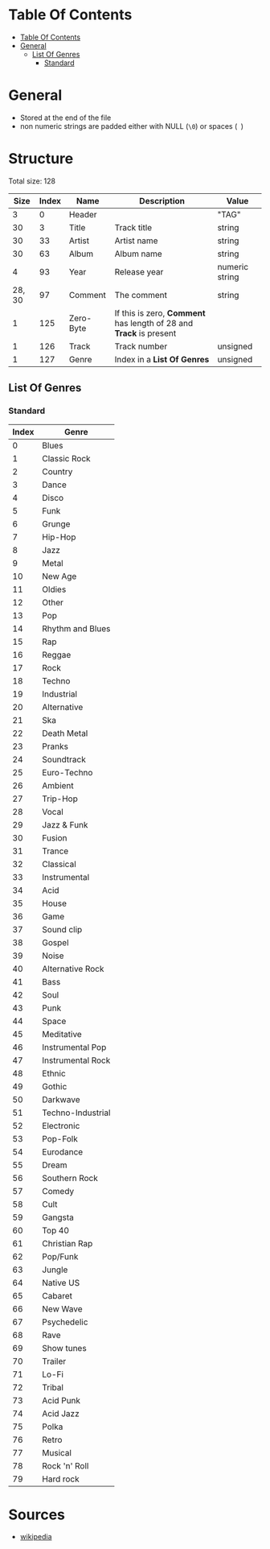 # Table Of Contents
- [Table Of Contents](#table-of-contents)
- [General](#general)
    - [List Of Genres](#list-of-genres)
        - [Standard](#standard)

# General
- Stored at the end of the file
- non numeric strings are padded either with NULL (`\0`) or spaces (` `)

# Structure
Total size: 128

| Size   | Index | Name      | Description                                                            | Value          |
|--------|-------|-----------|------------------------------------------------------------------------|----------------|
| 3      | 0     | Header    |                                                                        | "TAG"          |
| 30     | 3     | Title     | Track title                                                            | string         |
| 30     | 33    | Artist    | Artist name                                                            | string         |
| 30     | 63    | Album     | Album name                                                             | string         |
| 4      | 93    | Year      | Release year                                                           | numeric string |
| 28, 30 | 97    | Comment   | The comment                                                            | string         |
| 1      | 125   | Zero-Byte | If this is zero, **Comment** has length of 28 and **Track** is present |                |
| 1      | 126   | Track     | Track number                                                           | unsigned       |
| 1      | 127   | Genre     | Index in a **List Of Genres**                                          | unsigned       |

## List Of Genres

### Standard
| Index | Genre             |
|-------|-------------------|
| 0     | Blues             |
| 1     | Classic Rock      |
| 2     | Country           |
| 3     | Dance             |
| 4     | Disco             |
| 5     | Funk              |
| 6     | Grunge            |
| 7     | Hip-Hop           |
| 8     | Jazz              |
| 9     | Metal             |
| 10    | New Age           |
| 11    | Oldies            |
| 12    | Other             |
| 13    | Pop               |
| 14    | Rhythm and Blues  |
| 15    | Rap               |
| 16    | Reggae            |
| 17    | Rock              |
| 18    | Techno            |
| 19    | Industrial        |
| 20    | Alternative       |
| 21    | Ska               |
| 22    | Death Metal       |
| 23    | Pranks            |
| 24    | Soundtrack        |
| 25    | Euro-Techno       |
| 26    | Ambient           |
| 27    | Trip-Hop          |
| 28    | Vocal             |
| 29    | Jazz & Funk       |
| 30    | Fusion            |
| 31    | Trance            |
| 32    | Classical         |
| 33    | Instrumental      |
| 34    | Acid              |
| 35    | House             |
| 36    | Game              |
| 37    | Sound clip        |
| 38    | Gospel            |
| 39    | Noise             |
| 40    | Alternative Rock  |
| 41    | Bass              |
| 42    | Soul              |
| 43    | Punk              |
| 44    | Space             |
| 45    | Meditative        |
| 46    | Instrumental Pop  |
| 47    | Instrumental Rock |
| 48    | Ethnic            |
| 49    | Gothic            |
| 50    | Darkwave          |
| 51    | Techno-Industrial |
| 52    | Electronic        |
| 53    | Pop-Folk          |
| 54    | Eurodance         |
| 55    | Dream             |
| 56    | Southern Rock     |
| 57    | Comedy            |
| 58    | Cult              |
| 59    | Gangsta           |
| 60    | Top 40            |
| 61    | Christian Rap     |
| 62    | Pop/Funk          |
| 63    | Jungle            |
| 64    | Native US         |
| 65    | Cabaret           |
| 66    | New Wave          |
| 67    | Psychedelic       |
| 68    | Rave              |
| 69    | Show tunes        |
| 70    | Trailer           |
| 71    | Lo-Fi             |
| 72    | Tribal            |
| 73    | Acid Punk         |
| 74    | Acid Jazz         |
| 75    | Polka             |
| 76    | Retro             |
| 77    | Musical           |
| 78    | Rock 'n' Roll     |
| 79    | Hard rock         |

# Sources
- [wikipedia](https://en.wikipedia.org/wiki/ID3)